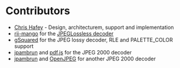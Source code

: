 Contributors
============

* [Chris Hafey](https://github.com/chafey) - Design, architecturem, support and implementation
* [rii-mango](https://github.com/rii-mango) for the [JPEGLossless decoder](https://github.com/rii-mango/JPEGLosslessDecoderJS)
* [gSquared](https://github.com/g-squared) for the JPEG lossy decoder, RLE and PALETTE_COLOR support
* [jpambrun](https://github.com/jpambrun) and [pdf.js](https://github.com/mozilla/pdf.js) for the JPEG 2000 decoder
* [jpambrun](https://github.com/jpambrun) and [OpenJPEG](http://www.openjpeg.org/) for another JPEG 2000 decoder
